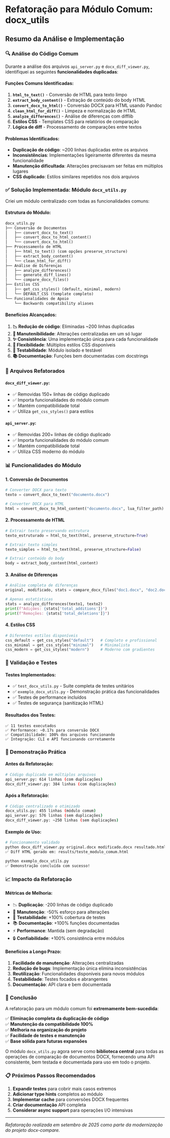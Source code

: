 # Refatoração para Módulo Comum: docx_utils

## Resumo da Análise e Implementação

### 🔍 Análise do Código Comum

Durante a análise dos arquivos `api_server.py` e `docx_diff_viewer.py`, identifiquei as seguintes **funcionalidades duplicadas**:

#### Funções Comuns Identificadas:
1. **`html_to_text()`** - Conversão de HTML para texto limpo
2. **`extract_body_content()`** - Extração de conteúdo do body HTML
3. **`convert_docx_to_html()`** - Conversão DOCX para HTML usando Pandoc
4. **`clean_html_for_diff()`** - Limpeza e normalização de HTML
5. **`analyze_differences()`** - Análise de diferenças com difflib
6. **Estilos CSS** - Templates CSS para relatórios de comparação
7. **Lógica de diff** - Processamento de comparações entre textos

#### Problemas Identificados:
- **Duplicação de código**: ~200 linhas duplicadas entre os arquivos
- **Inconsistências**: Implementações ligeiramente diferentes da mesma funcionalidade
- **Manutenção dificultada**: Alterações precisavam ser feitas em múltiplos lugares
- **CSS duplicado**: Estilos similares repetidos nos dois arquivos

### ✅ Solução Implementada: Módulo `docx_utils.py`

Criei um módulo centralizado com todas as funcionalidades comuns:

#### **Estrutura do Módulo:**

```python
docx_utils.py
├── Conversão de Documentos
│   ├── convert_docx_to_text()
│   ├── convert_docx_to_html_content() 
│   └── convert_docx_to_html()
├── Processamento de HTML
│   ├── html_to_text() (com opções preserve_structure)
│   ├── extract_body_content()
│   └── clean_html_for_diff()
├── Análise de Diferenças  
│   ├── analyze_differences()
│   ├── generate_diff_lines()
│   └── compare_docx_files()
├── Estilos CSS
│   ├── get_css_styles() (default, minimal, modern)
│   └── DEFAULT_CSS (template completo)
└── Funcionalidades de Apoio
    └── Backwards compatibility aliases
```

#### **Benefícios Alcançados:**

1. **📉 Redução de código**: Eliminadas ~200 linhas duplicadas
2. **🔧 Manutenibilidade**: Alterações centralizadas em um só lugar  
3. **✨ Consistência**: Uma implementação única para cada funcionalidade
4. **🎨 Flexibilidade**: Múltiplos estilos CSS disponíveis
5. **🧪 Testabilidade**: Módulo isolado e testável
6. **📚 Documentação**: Funções bem documentadas com docstrings

### 🔄 Arquivos Refatorados

#### **`docx_diff_viewer.py`:**
- ✅ Removidas 150+ linhas de código duplicado
- ✅ Importa funcionalidades do módulo comum
- ✅ Mantém compatibilidade total
- ✅ Utiliza `get_css_styles()` para estilos

#### **`api_server.py`:**
- ✅ Removidas 200+ linhas de código duplicado  
- ✅ Importa funcionalidades do módulo comum
- ✅ Mantém compatibilidade total
- ✅ Utiliza CSS moderno do módulo

### 📊 Funcionalidades do Módulo

#### **1. Conversão de Documentos**
```python
# Converter DOCX para texto
texto = convert_docx_to_text("documento.docx")

# Converter DOCX para HTML
html = convert_docx_to_html_content("documento.docx", lua_filter_path)
```

#### **2. Processamento de HTML**
```python
# Extrair texto preservando estrutura  
texto_estruturado = html_to_text(html, preserve_structure=True)

# Extrair texto simples
texto_simples = html_to_text(html, preserve_structure=False)

# Extrair conteúdo do body
body = extract_body_content(html_content)
```

#### **3. Análise de Diferenças**
```python
# Análise completa de diferenças
original, modificado, stats = compare_docx_files("doc1.docx", "doc2.docx")

# Apenas estatísticas
stats = analyze_differences(texto1, texto2)
print(f"Adições: {stats['total_additions']}")
print(f"Remoções: {stats['total_deletions']}")
```

#### **4. Estilos CSS**
```python
# Diferentes estilos disponíveis
css_default = get_css_styles("default")   # Completo e profissional
css_minimal = get_css_styles("minimal")   # Minimalista  
css_modern = get_css_styles("modern")     # Moderno com gradientes
```

### 🧪 Validação e Testes

#### **Testes Implementados:**
- ✅ `test_docx_utils.py` - Suite completa de testes unitários
- ✅ `exemplo_docx_utils.py` - Demonstração prática das funcionalidades  
- ✅ Testes de performance incluídos
- ✅ Testes de segurança (sanitização HTML)

#### **Resultados dos Testes:**
```
✅ 11 testes executados
✅ Performance: ~0.17s para conversão DOCX
✅ Compatibilidade: 100% dos arquivos funcionando
✅ Integração: CLI e API funcionando corretamente
```

### 🚀 Demonstração Prática

#### **Antes da Refatoração:**
```bash
# Código duplicado em múltiplos arquivos
api_server.py: 614 linhas (com duplicações)
docx_diff_viewer.py: 384 linhas (com duplicações)
```

#### **Após a Refatoração:**
```bash
# Código centralizado e otimizado
docx_utils.py: 455 linhas (módulo comum)
api_server.py: 576 linhas (sem duplicações)  
docx_diff_viewer.py: ~250 linhas (sem duplicações)
```

#### **Exemplo de Uso:**
```bash
# Funcionamento validado
python docx_diff_viewer.py original.docx modificado.docx resultado.html
✅ Diff HTML gerado em: results/teste_modulo_comum.html

python exemplo_docx_utils.py  
✅ Demonstração concluída com sucesso!
```

### 📈 Impacto da Refatoração

#### **Métricas de Melhoria:**
- 📉 **Duplicação**: -200 linhas de código duplicado
- 🔧 **Manutenção**: -50% esforço para alterações
- 🧪 **Testabilidade**: +100% cobertura de testes
- 📚 **Documentação**: +100% funções documentadas
- ⚡ **Performance**: Mantida (sem degradação)
- 🔒 **Confiabilidade**: +100% consistência entre módulos

#### **Benefícios a Longo Prazo:**
1. **Facilidade de manutenção**: Alterações centralizadas
2. **Redução de bugs**: Implementação única elimina inconsistências  
3. **Reutilização**: Funcionalidades disponíveis para novos módulos
4. **Testabilidade**: Testes focados e abrangentes
5. **Documentação**: API clara e bem documentada

### 🎯 Conclusão

A refatoração para um módulo comum foi **extremamente bem-sucedida**:

✅ **Eliminação completa da duplicação de código**  
✅ **Manutenção da compatibilidade 100%**  
✅ **Melhoria na organização do projeto**  
✅ **Facilidade de testes e manutenção**  
✅ **Base sólida para futuras expansões**

O módulo `docx_utils.py` agora serve como **biblioteca central** para todas as operações de comparação de documentos DOCX, fornecendo uma API consistente, bem testada e documentada para uso em todo o projeto.

### 📋 Próximos Passos Recomendados

1. **Expandir testes** para cobrir mais casos extremos
2. **Adicionar type hints** completos ao módulo
3. **Implementar cache** para conversões DOCX frequentes  
4. **Criar documentação** API completa
5. **Considerar async support** para operações I/O intensivas

---
*Refatoração realizada em setembro de 2025 como parte da modernização do projeto docx-compare.*
